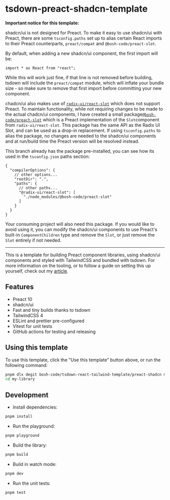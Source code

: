 # tsdown-preact-shadcn-template

**Important notice for this template:**

shadcn/ui is not designed for Preact. To make it easy to use shadcn/ui with Preact, there are some `tsconfig.paths` set
up to alias certain React imports to their Preact counterparts, `preact/compat` and `@bosh-code/preact-slot`.

By default, when adding a new shadcn/ui component, the first import will be:

```tsx
import * as React from "react";
```

While this will work just fine, if that line is not removed before building, tsdown will include the `preact/compat`
module, which will inflate your bundle size - so make sure to remove that first import before committing your new
component.

chadcn/ui also makes use of [`radix-ui/react-slot`](https://www.npmjs.com/package/@radix-ui/react-slot) which does not
support Preact. To maintain functionality, while not requiring changes to be made to the actual chadcn/ui components, I
have created a small package[`@bosh-code/preact-slot`](https://github.com/bosh-code/preact-slot) which is a Preact
implementation of the `Slot`component from `radix-ui/react-slot`. This package has the same API as the Radix UI Slot,
and can be used as a drop-in replacement. If using `tsconfig.paths` to alias the package, no changes are needed to
the shadcn/ui components and at run/build time the Preact version will be resolved instead.

This branch already has the package pre-installed, you can see how its used in the `tsconfig.json` paths section:

```json5
{
  "compilerOptions": {
    // other options...
    "rootDir": ".",
    "paths": {
      // other paths...
      "@radix-ui/react-slot": [
        "./node_modules/@bosh-code/preact-slot"
      ]
    }
  }
}
```

Your consuming project will also need this package. If you would like to avoid using it, you can modify the shadcn/ui
components to use Preact's built-in `ComponentChildren` type and remove the `Slot`, or just remove the `Slot` entirely
if not needed.
___

This is a template for building Preact component libraries, using shadcn/ui components and styled with TailwindCSS and
bundled with tsdown. For more information on the tooling, or to follow a guide on setting this up yourself, check out
my [article](https://bosher.co.nz).

## Features

- Preact 10
- shadcn/ui
- Fast and tiny builds thanks to tsdown
- TailwindCSS 4
- ESLint and prettier pre-configured
- Vitest for unit tests
- GitHub actions for testing and releasing

## Using this template

To use this template, click the "Use this template" button above, or run the following command:

```bash
pnpm dlx degit bosh-code/tsdown-react-tailwind-template/preact-shadcn my-library
cd my-library
```

## Development

- Install dependencies:

```bash
pnpm install
```

- Run the playground:

```bash
pnpm playground
```

- Build the library:

```bash
pnpm build
```

- Build in watch mode:

```bash
pnpm dev
```

- Run the unit tests:

```bash
pnpm test
```
